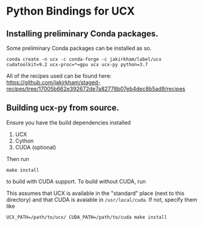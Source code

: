# Python Bindings for UCX

## Installing preliminary Conda packages.

Some preliminary Conda packages can be installed as so.

```
conda create -n ucx -c conda-forge -c jakirkham/label/ucx cudatoolkit=9.2 ucx-proc=*=gpu ucx ucx-py python=3.7
```

All of the recipes used can be found here: https://github.com/jakirkham/staged-recipes/tree/17005b662e392672de7a82778b07eb4dec8b5ad9/recipes

## Building ucx-py from source.

Ensure you have the build dependencies installed

1. UCX
2. Cython
3. CUDA (optional)

Then run

    make install

to build with CUDA support. To build without CUDA, run

This assumes that UCX is available in the "standard" place (next to this directory)
and that CUDA is avaiable in `/usr/local/cuda`. If not, specify them like

    UCX_PATH=/path/to/ucx/ CUDA_PATH=/path/to/cuda make install
